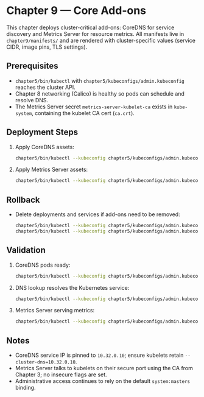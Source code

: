 # Chapter 9 — Core Add-ons

This chapter deploys cluster-critical add-ons: CoreDNS for service discovery and Metrics Server for resource metrics. All manifests live in `chapter9/manifests/` and are rendered with cluster-specific values (service CIDR, image pins, TLS settings).

## Prerequisites
- `chapter5/bin/kubectl` with `chapter5/kubeconfigs/admin.kubeconfig` reaches the cluster API.
- Chapter 8 networking (Calico) is healthy so pods can schedule and resolve DNS.
- The Metrics Server secret `metrics-server-kubelet-ca` exists in `kube-system`, containing the kubelet CA cert (`ca.crt`).

## Deployment Steps
1. Apply CoreDNS assets:
   ```bash
   chapter5/bin/kubectl --kubeconfig chapter5/kubeconfigs/admin.kubeconfig apply -f chapter9/manifests/coredns.yaml
   ```
2. Apply Metrics Server assets:
   ```bash
   chapter5/bin/kubectl --kubeconfig chapter5/kubeconfigs/admin.kubeconfig apply -f chapter9/manifests/metrics-server.yaml
   ```

## Rollback
- Delete deployments and services if add-ons need to be removed:
  ```bash
  chapter5/bin/kubectl --kubeconfig chapter5/kubeconfigs/admin.kubeconfig delete -f chapter9/manifests/metrics-server.yaml
  chapter5/bin/kubectl --kubeconfig chapter5/kubeconfigs/admin.kubeconfig delete -f chapter9/manifests/coredns.yaml
  ```

## Validation
1. CoreDNS pods ready:
   ```bash
   chapter5/bin/kubectl --kubeconfig chapter5/kubeconfigs/admin.kubeconfig -n kube-system rollout status deploy/coredns
   ```
2. DNS lookup resolves the Kubernetes service:
   ```bash
   chapter5/bin/kubectl --kubeconfig chapter5/kubeconfigs/admin.kubeconfig -n kube-system exec deploy/coredns -c coredns -- nslookup kubernetes.default
   ```
3. Metrics Server serving metrics:
   ```bash
   chapter5/bin/kubectl --kubeconfig chapter5/kubeconfigs/admin.kubeconfig top nodes
   ```

## Notes
- CoreDNS service IP is pinned to `10.32.0.10`; ensure kubelets retain `--cluster-dns=10.32.0.10`.
- Metrics Server talks to kubelets on their secure port using the CA from Chapter 3; no insecure flags are set.
- Administrative access continues to rely on the default `system:masters` binding.
